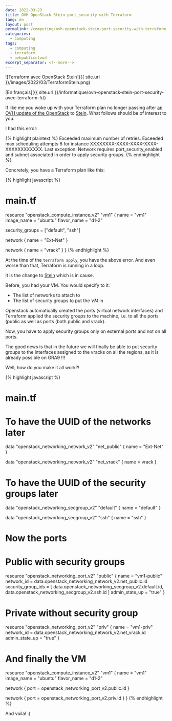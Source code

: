 ```yaml
---
date: 2022-03-23
title: OVH OpenStack Stein port_security with Terraform
lang: en
layout: post
permalink: /computing/ovh-openstack-stein-port-security-with-terraform-en/
categories:
  - Computing
tags:
  - computing
  - terraform
  - ovhpubliccloud
excerpt_separator: <!--more-->
---
```


![Terraform avec OpenStack Stein]({{ site.url }}/images/2022/03/TerraformStein.png)

[En français]({{ site.url }}/informatique/ovh-openstack-stein-port-security-avec-terraform-fr/)

If like me you woke up with your Terraform plan no longer passing after
[an OVH update of the OpenStack](https://public-cloud.status-ovhcloud.com/incidents/6fh4b3x6plh2)
to [Stein](https://www.openstack.org/software/stein/).
What follows should be of interest to you.

I had this error:

{% highlight plaintext %}
Exceeded maximum number of retries. Exceeded max scheduling attempts 6 for
instance XXXXXXXX-XXXX-XXXX-XXXX-XXXXXXXXXXXX. Last exception: Network requires
port_security_enabled and subnet associated in order to apply security groups.
{% endhighlight %}

<!--more-->

Concretely, you have a Terraform plan like this:

{% highlight javascript %}
# main.tf
resource "openstack_compute_instance_v2" "vm1" {
  name            = "vm1"
  image_name      = "ubuntu"
  flavor_name     = "d1-2"

  security_groups = ["default", "ssh"]

  network {
    name = "Ext-Net"
  }

  network {
    name = "vrack"
  }
}
{% endhighlight %}

At the time of the `terraform apply`, you have the above error. And even worse than that,
Terraform is running in a loop.

It is the change to [Stein](https://www.openstack.org/software/stein/) which is in cause.

Before, you had your VM. You would specify to it:
- The list of networks to attach to
- The list of security groups to put the *VM* in

Openstack automatically created the ports (virtual network interfaces) and
Terraform applied the security groups to the machine, i.e. to all the ports (public as well as
ports (both public and vrack).

Now, you have to apply security groups only on external ports
and not on all ports.

The good news is that in the future we will finally be able to put security groups
to the interfaces assigned to the vracks on all the regions, as it is already
possible on GRA9 !!!

Well, how do you make it all work?!

{% highlight javascript %}
# main.tf
# To have the UUID of the networks later
data "openstack_networking_network_v2" "net_public" {
  name = "Ext-Net"
}

data "openstack_networking_network_v2" "net_vrack" {
  name = vrack
}

# To have the UUID of the security groups later
data "openstack_networking_secgroup_v2" "default" {
  name = "default"
}

data "openstack_networking_secgroup_v2" "ssh" {
  name = "ssh"
}

# Now the ports
# Public with security groups
resource "openstack_networking_port_v2" "public" {
  name       = "vm1-public"
  network_id = data.openstack_networking_network_v2.net_public.id
  security_group_ids = [
    data.openstack_networking_secgroup_v2.default.id,
    data.openstack_networking_secgroup_v2.ssh.id
  ]
  admin_state_up = "true"
}

# Private without security group
resource "openstack_networking_port_v2" "priv" {
  name           = "vm1-priv"
  network_id     = data.openstack_networking_network_v2.net_vrack.id
  admin_state_up = "true"
}

# And finally the VM
resource "openstack_compute_instance_v2" "vm1" {
  name            = "vm1"
  image_name      = "ubuntu"
  flavor_name     = "d1-2"

  network {
    port = openstack_networking_port_v2.public.id
  }

  network {
    port = openstack_networking_port_v2.priv.id
  }
}
{% endhighlight %}

And voila! :)
